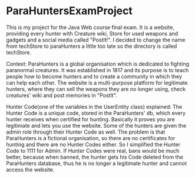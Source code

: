 # ParaHuntersExamProject
This is my project for the Java Web course final exam. It is a website, providing every hunter with Creature wiki, Store for used weapons and gadgets and a social media called "PostIt!". I decided to change the name from techStore to paraHunters a little too late so the directory is called techStore.

Context: ParaHunters is a global organisation which is dedicated to fighting paranormal creatures. It was established in 1817 and its purpose is to teach people how to become hunters and to create a community in which they can help each other. The website is a multi-purpose platform for legitimate hunters, where they can sell the weapons they are no longer using, check creatures' wiki and post memories in "PostIt".

Hunter Code(one of the variables in the UserEntity class) explained: 
	The Hunter Code is a unique code, stored in the ParaHunters' db, which every hunter receives when certified for hunting. Basically it proves you are legitimate and lets you use the website. Some of the hunters are given the admin role through their Hunter Code as well. The problem is that ParaHunters is a fictional organisation, so there are no certificates for hunting and there are no Hunter Codes either. So I simplified the Hunter Code to 1111 for Admin. If Hunter Codes were real, bans would be much better, because when banned, the hunter gets his Code deleted from the ParaHunters database, thus he is no longer a legitimate hunter and cannot access the website.
